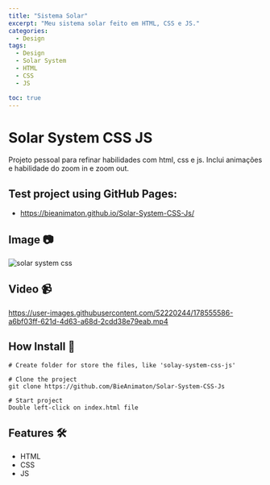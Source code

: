 ```yaml
---
title: "Sistema Solar"
excerpt: "Meu sistema solar feito em HTML, CSS e JS."
categories:
  - Design
tags:
  - Design
  - Solar System
  - HTML
  - CSS
  - JS

toc: true
---
```


# Solar System CSS JS

Projeto pessoal para refinar habilidades com html, css e js. Inclui animações e habilidade do zoom in e zoom out.

## Test project using GitHub Pages:
- https://bieanimaton.github.io/Solar-System-CSS-Js/

## Image :camera:
![solar system css](https://user-images.githubusercontent.com/52220244/178553424-76697bbc-858a-4272-91a4-84a6d5f38243.JPG)

## Video :video_camera:
https://user-images.githubusercontent.com/52220244/178555586-a6bf03ff-621d-4d63-a68d-2cdd38e79eab.mp4

## How Install :bookmark_tabs:
```
# Create folder for store the files, like 'solay-system-css-js'

# Clone the project
git clone https://github.com/BieAnimaton/Solar-System-CSS-Js

# Start project
Double left-click on index.html file
```

## Features :hammer_and_wrench:
- HTML
- CSS
- JS